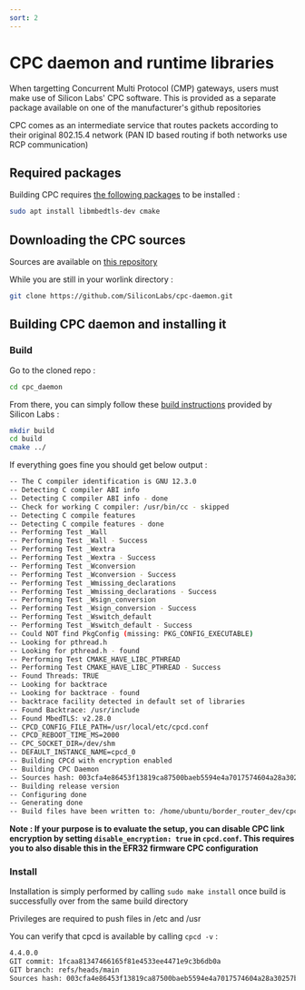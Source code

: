 ```yaml
---
sort: 2
---
```

# CPC daemon and runtime libraries

When targetting Concurrent Multi Protocol (CMP) gateways, users must make use of Silicon Labs' CPC software. This is provided as a separate package available on one of the manufacturer's github repositories

CPC comes as an intermediate service that routes packets according to their original 802.15.4 network (PAN ID based routing if both networks use RCP communication)

## Required packages

Building CPC requires [the following packages](https://github.com/SiliconLabs/cpc-daemon?tab=readme-ov-file#cpcd-dependencies) to be installed :

```bash
sudo apt install libmbedtls-dev cmake
```

## Downloading the CPC sources

Sources are available on [this repository](https://github.com/SiliconLabs/cpc-daemon)

While you are still in your worlink directory :

```bash
git clone https://github.com/SiliconLabs/cpc-daemon.git
```

## Building CPC daemon and installing it

### Build

Go to the cloned repo :

```bash
cd cpc_daemon
```

From there, you can simply follow these [build instructions](https://github.com/SiliconLabs/cpc-daemon?tab=readme-ov-file#compiling-cpcd) provided by Silicon Labs :

```bash
mkdir build
cd build
cmake ../
```

If everything goes fine you should get below output :

```bash
-- The C compiler identification is GNU 12.3.0
-- Detecting C compiler ABI info
-- Detecting C compiler ABI info - done
-- Check for working C compiler: /usr/bin/cc - skipped
-- Detecting C compile features
-- Detecting C compile features - done
-- Performing Test _Wall
-- Performing Test _Wall - Success
-- Performing Test _Wextra
-- Performing Test _Wextra - Success
-- Performing Test _Wconversion
-- Performing Test _Wconversion - Success
-- Performing Test _Wmissing_declarations
-- Performing Test _Wmissing_declarations - Success
-- Performing Test _Wsign_conversion
-- Performing Test _Wsign_conversion - Success
-- Performing Test _Wswitch_default
-- Performing Test _Wswitch_default - Success
-- Could NOT find PkgConfig (missing: PKG_CONFIG_EXECUTABLE)
-- Looking for pthread.h
-- Looking for pthread.h - found
-- Performing Test CMAKE_HAVE_LIBC_PTHREAD
-- Performing Test CMAKE_HAVE_LIBC_PTHREAD - Success
-- Found Threads: TRUE
-- Looking for backtrace
-- Looking for backtrace - found
-- backtrace facility detected in default set of libraries
-- Found Backtrace: /usr/include
-- Found MbedTLS: v2.28.0
-- CPCD_CONFIG_FILE_PATH=/usr/local/etc/cpcd.conf
-- CPCD_REBOOT_TIME_MS=2000
-- CPC_SOCKET_DIR=/dev/shm
-- DEFAULT_INSTANCE_NAME=cpcd_0
-- Building CPCd with encryption enabled
-- Building CPC Daemon
-- Sources hash: 003cfa4e86453f13819ca87500baeb5594e4a7017574604a28a30257bb1c1429
-- Building release version
-- Configuring done
-- Generating done
-- Build files have been written to: /home/ubuntu/border_router_dev/cpc-daemon/build
```

**Note : If your purpose is to evaluate the setup, you can disable CPC link encryption by setting `disable_encryption: true` in `cpcd.conf`. This requires you to also disable this in the EFR32 firmware CPC configuration**

### Install

Installation is simply performed by calling `sudo make install` once build is successfully over from the same build directory

Privileges are required to push files in /etc and /usr

You can verify that cpcd is available by calling `cpcd -v` :

```bash
4.4.0.0
GIT commit: 1fcaa81347466165f81e4533ee4471e9c3b6db0a
GIT branch: refs/heads/main
Sources hash: 003cfa4e86453f13819ca87500baeb5594e4a7017574604a28a30257bb1c1429
```
